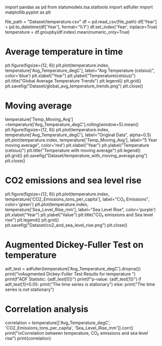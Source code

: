 import pandas as pd
from statsmodels.tsa.stattools import adfuller
import matplotlib.pyplot as plt

file_path = "Dataset/temperature.csv"
df = pd.read_csv(file_path)
df['Year'] = pd.to_datetime(df['Year'], format='%Y')
df.set_index('Year', inplace=True)
temperature = df.groupby(df.index).mean(numeric_only=True)



# Average temperature in time
plt.figure(figsize=(12, 6))
plt.plot(temperature.index, temperature['Avg_Temperature_degC'], label="Avg Temperature (celsius)", color='blue')
plt.xlabel("Year")
plt.ylabel("Temperature(celsius)")
plt.title("Global Average Temperature Trends")
plt.legend()
plt.grid()
plt.savefig("Dataset/global_avg_temperature_trends.png")
plt.close()


# Moving average
temperature['Temp_Moving_Avg'] =temperature['Avg_Temperature_degC'].rolling(window=5).mean()
plt.figure(figsize=(12, 6))
plt.plot(temperature.index, temperature['Avg_Temperature_degC'], label="Original Data", alpha=0.5)
plt.plot(temperature.index, temperature['Temp_Moving_Avg'], label="5 Year moving average", color='red')
plt.xlabel("Year")
plt.ylabel("Temperature (celsius)")
plt.title("Temperature with moving average")
plt.legend()
plt.grid()
plt.savefig("Dataset/temperature_with_moving_average.png")
plt.close()


# CO2 emissions and sea level rise
plt.figure(figsize=(12, 6))
plt.plot(temperature.index, temperature['CO2_Emissions_tons_per_capita'], label="CO₂ Emissions", color='green')
plt.plot(temperature.index, temperature['Sea_Level_Rise_mm'], label="Sea Level Rise", color='purple')
plt.xlabel("Year")
plt.ylabel("Value")
plt.title("CO₂ emissions and Sea level rise")
plt.legend()
plt.grid()
plt.savefig("Dataset/co2_and_sea_level_rise.png")
plt.close()


# Augmented Dickey-Fuller Test on temperature
adf_test = adfuller(temperature['Avg_Temperature_degC'].dropna())
print("\nAugmented Dickey-Fuller Test Results for temperature ")
print(f"ADF Statistic: {adf_test[0]}")
print(f"p-value: {adf_test[1]}")
if adf_test[1]<0.05:
    print("The time series is stationary")
else:
    print("The time series is not stationary")


# Correlation analysis
correlation = temperature[['Avg_Temperature_degC', 'CO2_Emissions_tons_per_capita', 'Sea_Level_Rise_mm']].corr()
print("\nCorrelation between temperature, CO₂ emissions and sea level rise")
print(correlation)
